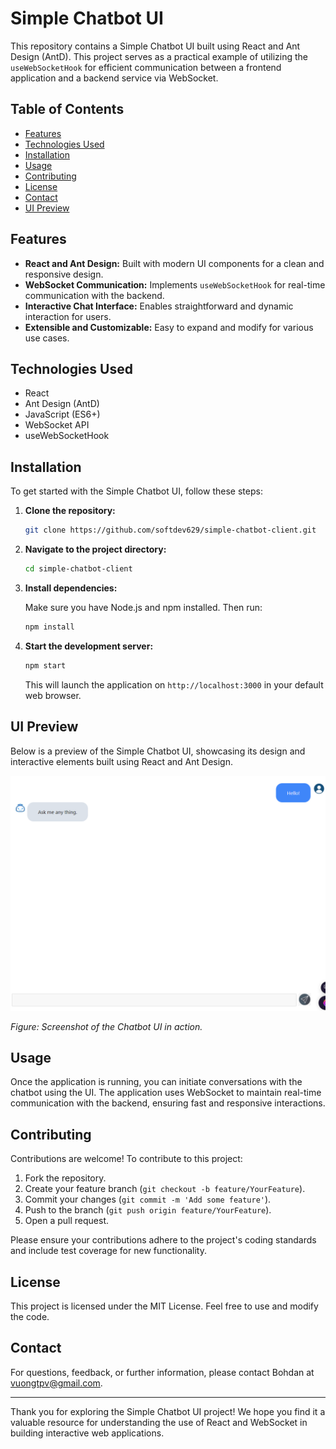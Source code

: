 # Simple Chatbot UI

This repository contains a Simple Chatbot UI built using React and Ant Design (AntD). This project serves as a practical example of utilizing the `useWebSocketHook` for efficient communication between a frontend application and a backend service via WebSocket.

## Table of Contents

- [Features](#features)
- [Technologies Used](#technologies-used)
- [Installation](#installation)
- [Usage](#usage)
- [Contributing](#contributing)
- [License](#license)
- [Contact](#contact)
- [UI Preview](#ui-preview)

## Features

- **React and Ant Design:** Built with modern UI components for a clean and responsive design.
- **WebSocket Communication:** Implements `useWebSocketHook` for real-time communication with the backend.
- **Interactive Chat Interface:** Enables straightforward and dynamic interaction for users.
- **Extensible and Customizable:** Easy to expand and modify for various use cases.

## Technologies Used

- React
- Ant Design (AntD)
- JavaScript (ES6+)
- WebSocket API
- useWebSocketHook

## Installation

To get started with the Simple Chatbot UI, follow these steps:

1. **Clone the repository:**

   ```bash
   git clone https://github.com/softdev629/simple-chatbot-client.git
   ```

2. **Navigate to the project directory:**

   ```bash
   cd simple-chatbot-client
   ```

3. **Install dependencies:**

   Make sure you have Node.js and npm installed. Then run:

   ```bash
   npm install
   ```

4. **Start the development server:**

   ```bash
   npm start
   ```

   This will launch the application on `http://localhost:3000` in your default web browser.

## UI Preview  

Below is a preview of the Simple Chatbot UI, showcasing its design and interactive elements built using React and Ant Design.  

![Chatbot UI Screenshot](./img/screenshot-1.png)  

*Figure: Screenshot of the Chatbot UI in action.*

## Usage

Once the application is running, you can initiate conversations with the chatbot using the UI. The application uses WebSocket to maintain real-time communication with the backend, ensuring fast and responsive interactions.

## Contributing

Contributions are welcome! To contribute to this project:

1. Fork the repository.
2. Create your feature branch (`git checkout -b feature/YourFeature`).
3. Commit your changes (`git commit -m 'Add some feature'`).
4. Push to the branch (`git push origin feature/YourFeature`).
5. Open a pull request.

Please ensure your contributions adhere to the project's coding standards and include test coverage for new functionality.

## License

This project is licensed under the MIT License. Feel free to use and modify the code.

## Contact

For questions, feedback, or further information, please contact Bohdan at [vuongtpv@gmail.com](mailto:vuongtpv@gmail.com).

---

Thank you for exploring the Simple Chatbot UI project! We hope you find it a valuable resource for understanding the use of React and WebSocket in building interactive web applications.